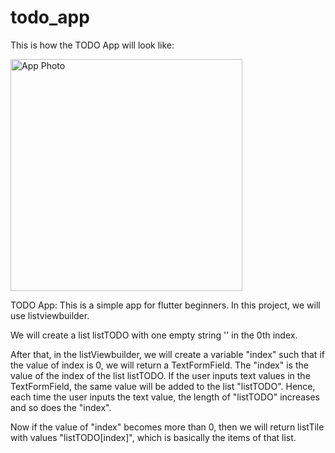 # todo_app

This is how the TODO App will look like:

<img width="371" alt="App Photo" src="https://github.com/AshikGtHb/ToDo-App-Flutter/assets/83348192/d5274492-2b37-425c-815d-909c092a2e51">

TODO App:
This is a simple app for flutter beginners.
In this project, we will use listviewbuilder.

We will create a list listTODO with one empty string '' in the 0th index.

After that, in the listViewbuilder, we will create a variable "index" such that 
if the value of index is 0, we will return a TextFormField. The "index" is the value of the index of the list
listTODO. If the user inputs text values in the TextFormField, the same value will be added to the list 
"listTODO". Hence, each time the user inputs the text value, the length of "listTODO" increases
and so does the "index".

Now if the value of "index" becomes more than 0, then we will return listTile with values "listTODO[index]",
which is basically the items of that list.
